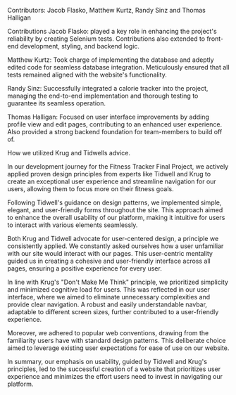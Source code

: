 Contributors: Jacob Flasko, Matthew Kurtz, Randy Sinz and Thomas Halligan

Contributions Jacob Flasko: played a key role in enhancing the project's reliability by creating Selenium tests. Contributions also extended to front-end development, styling, and backend logic.

Matthew Kurtz: Took charge of implementing the database and adeptly edited code for seamless database integration. Meticulously ensured that all tests remained aligned with the website's functionality.

Randy Sinz: Successfully integrated a calorie tracker into the project, managing the end-to-end implementation and thorough testing to guarantee its seamless operation.

Thomas Halligan: Focused on user interface improvements by adding profile view and edit pages, contributing to an enhanced user experience. Also provided a strong backend foundation for team-members to build off of.

How we utilized Krug and Tidwells advice.

In our development journey for the Fitness Tracker Final Project, we actively applied proven design principles from experts like Tidwell and Krug to create an exceptional user experience and streamline navigation for our users, allowing them to focus more on their fitness goals.

Following Tidwell's guidance on design patterns, we implemented simple, elegant, and user-friendly forms throughout the site. This approach aimed to enhance the overall usability of our platform, making it intuitive for users to interact with various elements seamlessly.

Both Krug and Tidwell advocate for user-centered design, a principle we consistently applied. We constantly asked ourselves how a user unfamiliar with our site would interact with our pages. This user-centric mentality guided us in creating a cohesive and user-friendly interface across all pages, ensuring a positive experience for every user.

In line with Krug's "Don't Make Me Think" principle, we prioritized simplicity and minimized cognitive load for users. This was reflected in our user interface, where we aimed to eliminate unnecessary complexities and provide clear navigation. A robust and easily understandable navbar, adaptable to different screen sizes, further contributed to a user-friendly experience.

Moreover, we adhered to popular web conventions, drawing from the familiarity users have with standard design patterns. This deliberate choice aimed to leverage existing user expectations for ease of use on our website.

In summary, our emphasis on usability, guided by Tidwell and Krug's principles, led to the successful creation of a website that prioritizes user experience and minimizes the effort users need to invest in navigating our platform.
